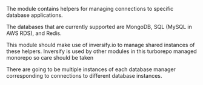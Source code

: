 The module contains helpers for managing connections to specific database applications.

The databases that are currently supported are MongoDB, SQL (MySQL in AWS RDS), and Redis.

This module should make use of inversify.io to manage shared instances of these helpers.
Inversify is used by other modules in this turborepo managed monorepo so care should be taken

There are going to be multiple instances of each database manager corresponding to
connections to different database instances.

